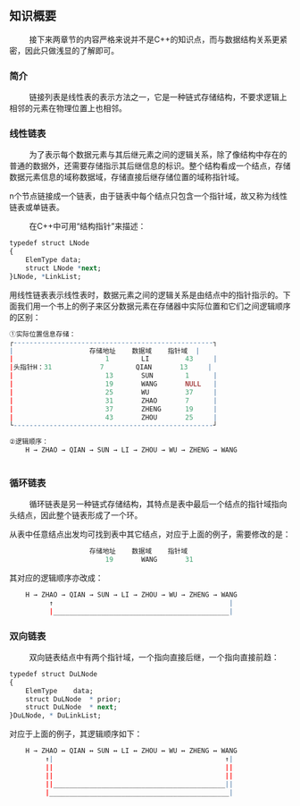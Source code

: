 ## 知识概要

&nbsp;&nbsp;&nbsp;&nbsp;&nbsp;&nbsp;&nbsp;&nbsp;
接下来两章节的内容严格来说并不是C++的知识点，而与数据结构关系更紧密，因此只做浅显的了解即可。

### 简介

&nbsp;&nbsp;&nbsp;&nbsp;&nbsp;&nbsp;&nbsp;&nbsp;
链接列表是线性表的表示方法之一，它是一种链式存储结构，不要求逻辑上相邻的元素在物理位置上也相邻。

### 线性链表

&nbsp;&nbsp;&nbsp;&nbsp;&nbsp;&nbsp;&nbsp;&nbsp;
为了表示每个数据元素与其后继元素之间的逻辑关系，除了像结构中存在的普通的数据外，还需要存储指示其后继信息的标识。整个结构看成一个结点，存储数据元素信息的域称数据域，存储直接后继存储位置的域称指针域。

n个节点链接成一个链表，由于链表中每个结点只包含一个指针域，故又称为线性链表或单链表。

&nbsp;&nbsp;&nbsp;&nbsp;&nbsp;&nbsp;&nbsp;&nbsp;
在C++中可用“结构指针”来描述：

```r
typedef struct LNode
{
	ElemType data;
	struct LNode *next;
}LNode, *LinkList;
```

用线性链表表示线性表时，数据元素之间的逻辑关系是由结点中的指针指示的。下面我们用一个书上的例子来区分数据元素在存储器中实际位置和它们之间逻辑顺序的区别：

```r
①实际位置信息存储：
┌--------------------------------------------------┐
|					存储地址	数据域	   指针域  |
| 						1		 LI			43	   |
|头指针H：31			7		 QIAN		13	   |
|						13		 SUN		1      |
|						19		 WANG		NULL   |
|						25		 WU			37     |
|						31		 ZHAO		7      |
|						37		 ZHENG		19     |
|						43		 ZHOU		25     |
└--------------------------------------------------┘

②逻辑顺序：
	H → ZHAO → QIAN → SUN → LI → ZHOU → WU → ZHENG → WANG 
	
```

### 循环链表

&nbsp;&nbsp;&nbsp;&nbsp;&nbsp;&nbsp;&nbsp;&nbsp;
循环链表是另一种链式存储结构，其特点是表中最后一个结点的指针域指向头结点，因此整个链表形成了一个环。

从表中任意结点出发均可找到表中其它结点，对应于上面的例子，需要修改的是：

```r
					存储地址	数据域	   指针域
						19		 WANG		31   					
```

其对应的逻辑顺序亦改成：

```r
	H → ZHAO → QIAN → SUN → LI → ZHOU → WU → ZHENG → WANG
		  ↑											   |			
		  |____________________________________________|		
```

### 双向链表

&nbsp;&nbsp;&nbsp;&nbsp;&nbsp;&nbsp;&nbsp;&nbsp;
双向链表结点中有两个指针域，一个指向直接后继，一个指向直接前趋：

```r
typedef struct DuLNode
{
	ElemType	data;
	struct DuLNode	* prior;
	struct DuLNode	* next;
}DuLNode, * DuLinkList;
```

对应于上面的例子，其逻辑顺序如下：

```r
	H → ZHAO ↔ QIAN ↔ SUN ↔ LI ↔ ZHOU ↔ WU ↔ ZHENG ↔ WANG
		 ↑|											  ↑|			
		 ||    										  ||
		 ||											  ||	
		 ||___________________________________________||			
		 |_____________________________________________|
		 
```












